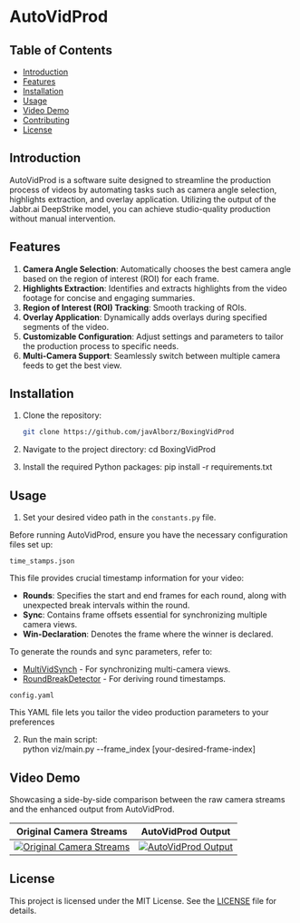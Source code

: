 # AutoVidProd

## Table of Contents
- [Introduction](#introduction)
- [Features](#features)
- [Installation](#installation)
- [Usage](#usage)
- [Video Demo](#video-demo)
- [Contributing](#contributing)
- [License](#license)

## Introduction
AutoVidProd is a software suite designed to streamline the production process of videos by automating tasks such as camera angle selection, highlights extraction, and overlay application. Utilizing the output of the Jabbr.ai DeepStrike model, you can achieve studio-quality production without manual intervention.

## Features
1. **Camera Angle Selection**: Automatically chooses the best camera angle based on the region of interest (ROI) for each frame.
2. **Highlights Extraction**: Identifies and extracts highlights from the video footage for concise and engaging summaries.
3. **Region of Interest (ROI) Tracking**: Smooth tracking of ROIs.
4. **Overlay Application**: Dynamically adds overlays during specified segments of the video.
5. **Customizable Configuration**: Adjust settings and parameters to tailor the production process to specific needs.
6. **Multi-Camera Support**: Seamlessly switch between multiple camera feeds to get the best view.


## Installation

1. Clone the repository:
   ```bash
   git clone https://github.com/javAlborz/BoxingVidProd

2. Navigate to the project directory:
    cd BoxingVidProd

3. Install the required Python packages:
    pip install -r requirements.txt

## Usage
1. Set your desired video path in the `constants.py` file.

Before running AutoVidProd, ensure you have the necessary configuration files set up:

`time_stamps.json`

This file provides crucial timestamp information for your video:

- **Rounds**: Specifies the start and end frames for each round, along with unexpected break intervals within the round.
- **Sync**: Contains frame offsets essential for synchronizing multiple camera views.
- **Win-Declaration**: Denotes the frame where the winner is declared.

To generate the rounds and sync parameters, refer to:
- [MultiVidSynch](https://github.com/javAlborz/MultiVidSynch) - For synchronizing multi-camera views.
- [RoundBreakDetector](https://github.com/javAlborz/RoundBreakDetector) - For deriving round timestamps.


`config.yaml`

This YAML file lets you tailor the video production parameters to your preferences


2. Run the main script:    
    python viz/main.py --frame_index [your-desired-frame-index]


## Video Demo

Showcasing a side-by-side comparison between the raw camera streams and the enhanced output from AutoVidProd.

| Original Camera Streams | AutoVidProd Output |
|:-----------------------:|:------------------:|
| [![Original Camera Streams](http://img.youtube.com/vi/XWQKIbC_E2Q/0.jpg)](https://www.youtube.com/watch?v=XWQKIbC_E2Q "Original Camera Streams") | [![AutoVidProd Output](http://img.youtube.com/vi/knAk3Bfg11Y/0.jpg)](http://www.youtube.com/watch?v=knAk3Bfg11Y "AutoVidProd Output") |





## License
This project is licensed under the MIT License. See the [LICENSE](LICENSE) file for details.
